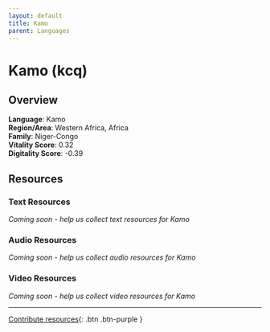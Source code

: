 ```yaml
---
layout: default
title: Kamo
parent: Languages
---
```


# Kamo (kcq)

## Overview

**Language**: Kamo  
**Region/Area**: Western Africa, Africa  
**Family**: Niger-Congo  
**Vitality Score**: 0.32  
**Digitality Score**: -0.39  

## Resources

### Text Resources
*Coming soon - help us collect text resources for Kamo*

### Audio Resources
*Coming soon - help us collect audio resources for Kamo*

### Video Resources
*Coming soon - help us collect video resources for Kamo*

---

[Contribute resources](https://fairtrain.github.io/){: .btn .btn-purple }
